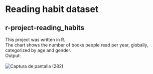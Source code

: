 # Reading habit dataset

## r-project-reading_habits

This project was written in R. <br>
The chart shows the number of books people read per year, globally, categorized by age and gender. <br>
Output: <br> <br>
![Captura de pantalla (282)](https://user-images.githubusercontent.com/54758161/135339998-71fb746a-aec0-4d01-83d6-e6f154441e1c.png)
